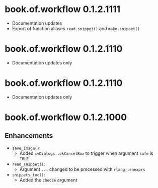 # book.of.workflow 0.1.2.1111

- Documentation updates
- Export of function aliases `read.snippet()` and `make.snippet()`

# book.of.workflow 0.1.2.1110

- Documentation updates only
# book.of.workflow 0.1.2.1110

- Documentation updates only

# book.of.workflow 0.1.2.1000

## Enhancements

- `save_image()`: 
   - Added `svDialogs::okCancelBox` to trigger when argument `safe` is `TRUE`
- `read_snippet()`: 
   - Argument `...` changed to be processed with `rlang::enexprs`
- `snippets_toc()`:
   - Added the `choose` argument

